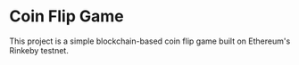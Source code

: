 # Coin Flip Game
This project is a simple blockchain-based coin flip game built on Ethereum's Rinkeby testnet.